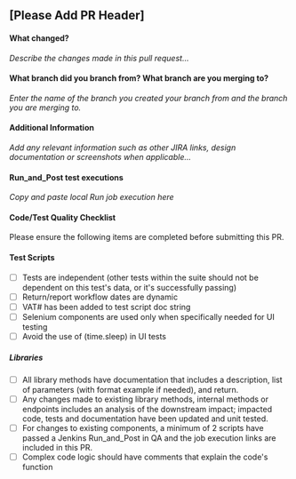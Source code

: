 [Please Add PR Header]
---

#### What changed?

_Describe the changes made in this pull request..._


#### What branch did you branch from?  What branch are you merging to?

_Enter the name of the branch you created your branch from and the branch you are merging to._

#### Additional Information

_Add any relevant information such as other JIRA links, design documentation or screenshots when applicable..._

#### Run_and_Post test executions

_Copy and paste local Run job execution here_

#### Code/Test Quality Checklist
Please ensure the following items are completed before submitting this PR.

#### Test Scripts

- [ ] Tests are independent (other tests within the suite should not be dependent on this test's data, or it's successfully passing)
- [ ] Return/report workflow dates are dynamic
- [ ] VAT# has been added to test script doc string
- [ ] Selenium components are used only when specifically needed for UI testing
- [ ] Avoid the use of (time.sleep) in UI tests

##### Libraries

- [ ] All library methods have documentation that includes a description, list of parameters (with format example if needed), and return.
- [ ] Any changes made to existing library methods, internal methods or endpoints includes an analysis of the downstream impact; 
    impacted code, tests and documentation have been updated and unit tested.
- [ ] For changes to existing components, a minimum of 2 scripts have passed a Jenkins Run_and_Post in QA and the job execution links are included in this PR.
- [ ] Complex code logic should have comments that explain the code's function
